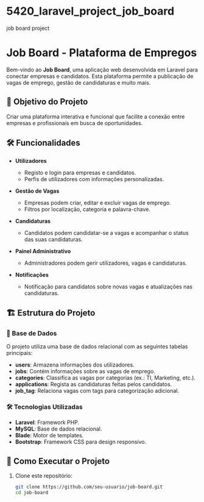 # 5420_laravel_project_job_board
job board project

# Job Board - Plataforma de Empregos

Bem-vindo ao **Job Board**, uma aplicação web desenvolvida em Laravel para conectar empresas e candidatos. Esta plataforma permite a publicação de vagas de emprego, gestão de candidaturas e muito mais.

## 🎯 Objetivo do Projeto

Criar uma plataforma interativa e funcional que facilite a conexão entre empresas e profissionais em busca de oportunidades.

## 🛠 Funcionalidades

- **Utilizadores**
  - Registo e login para empresas e candidatos.
  - Perfis de utilizadores com informações personalizadas.

- **Gestão de Vagas**
  - Empresas podem criar, editar e excluir vagas de emprego.
  - Filtros por localização, categoria e palavra-chave.

- **Candidaturas**
  - Candidatos podem candidatar-se a vagas e acompanhar o status das suas candidaturas.

- **Painel Administrativo**
  - Administradores podem gerir utilizadores, vagas e candidaturas.

- **Notificações**
  - Notificação para candidatos sobre novas vagas e atualizações nas candidaturas.

## 🏗 Estrutura do Projeto

### 🔗 Base de Dados

O projeto utiliza uma base de dados relacional com as seguintes tabelas principais:
- **users**: Armazena informações dos utilizadores.
- **jobs**: Contém informações sobre as vagas de emprego.
- **categories**: Classifica as vagas por categorias (ex.: TI, Marketing, etc.).
- **applications**: Regista as candidaturas feitas pelos candidatos.
- **job_tag**: Relaciona vagas com tags para categorização adicional.

### 🛠 Tecnologias Utilizadas
- **Laravel**: Framework PHP.
- **MySQL**: Base de dados relacional.
- **Blade**: Motor de templates.
- **Bootstrap**: Framework CSS para design responsivo.

## 🚀 Como Executar o Projeto

1. Clone este repositório:
   ```bash
   git clone https://github.com/seu-usuario/job-board.git
   cd job-board

